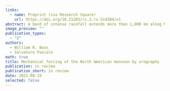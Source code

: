 ```yaml
---
links:
  - name: Preprint (via Research Square)
    url: https://doi.org/10.21203/rs.3.rs-514304/v1
abstract: A band of intense rainfall extends more than 1,000 km along Mexico's west coast during northern hemisphere summer, constituting the core of the North American monsoon.  As in other tropical monsoons, this rainfall maximum is commonly thought to be thermally forced by emission of heat from land and elevated terrain into the overlying atmosphere, but a clear understanding of the fundamental mechanism governing this monsoon is lacking.  Here we show that the core North American monsoon is generated when Mexico's Sierra Madre mountains deflect the extratropical jet stream toward the equator, mechanically forcing eastward, upslope flow that lifts warm and moist air to produce convective rainfall.  These findings are based on analyses of dynamic and thermodynamic structures in observations, global climate model integrations, and adiabatic stationary wave solutions.  Land surface heat fluxes do precondition the atmosphere for convection, particularly in summer afternoons, but these heat fluxes alone are insufficient for producing the observed rainfall maximum.  Our results indicate that the core North American monsoon should be understood as convectively enhanced orographic rainfall in a mechanically forced stationary wave, not as a classic, thermally forced tropical monsoon.  This has implications for the response of the North American monsoon to past and future global climate change, making trends in jet stream interactions with orography of central importance.
image_preview: ""
publication_types:
  - "2"
authors:
  - William R. Boos
  - Salvatore Pascale
math: true
title: Mechanical forcing of the North American monsoon by orography
publication: in review
publication_short: in review
date: 2021-08-19
selected: false
---
```

